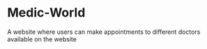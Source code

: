 # Medic-World

A website where users can make appointments to different doctors available on the website
